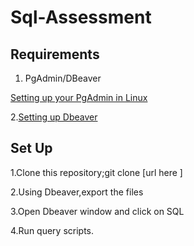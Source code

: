 # Sql-Assessment

## Requirements
1. PgAdmin/DBeaver 

[Setting up your PgAdmin in Linux](https://www.how2shout.com/linux/how-to-install-pgadmin-4-on-ubuntu-20-04-lts-linux/)

2.[Setting up Dbeaver](https://computingforgeeks.com/install-and-configure-dbeaver-on-ubuntu-debian/)


## Set Up
1.Clone this repository;git clone [url here ]

2.Using Dbeaver,export the files

3.Open Dbeaver window and click on SQL 

4.Run query scripts.






